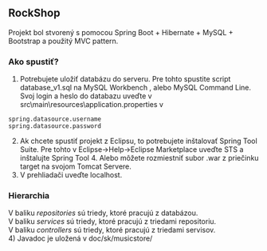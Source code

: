 ## RockShop
Projekt bol stvorený s pomocou Spring Boot + Hibernate + MySQL + Bootstrap a použitý MVC pattern.
### Ako spustiť?
  1)	Potrebujete uložiť databázu do serveru. Pre tohto spustite script database_v1.sql na MySQL Workbench , alebo MySQL Command Line. Svoj login a heslo do databazu uveďte v src\main\resources\application.properties v 
  ``` 
  spring.datasource.username
  spring.datasource.password
  ```
  2)	Ak chcete spustiť projekt z Eclipsu, to potrebujete inštalovať Spring Tool Suite. Pre tohto v Eclipse->Help->Eclipse Marketplace uveďte STS a inštalujte Spring Tool 4. Alebo môžete  rozmiestniť subor .war z priečinku target na svojom Tomcat Servere.
  3)	V prehliadači uveďte localhost.
### Hierarchia
V baliku *repositories* sú triedy, ktoré pracujú z databázou.\
V baliku *services* sú triedy, ktoré pracujú z triedami repositoriu.\
V baliku *controllers* sú triedy, ktoré pracujú z triedami servisov.\
 4) Javadoc je uložená v  doc/sk/musicstore/
